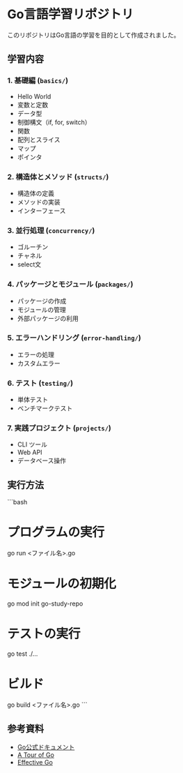 # Go言語学習リポジトリ

このリポジトリはGo言語の学習を目的として作成されました。

## 学習内容

### 1. 基礎編 (`basics/`)
- Hello World
- 変数と定数
- データ型
- 制御構文（if, for, switch）
- 関数
- 配列とスライス
- マップ
- ポインタ

### 2. 構造体とメソッド (`structs/`)
- 構造体の定義
- メソッドの実装
- インターフェース

### 3. 並行処理 (`concurrency/`)
- ゴルーチン
- チャネル
- select文

### 4. パッケージとモジュール (`packages/`)
- パッケージの作成
- モジュールの管理
- 外部パッケージの利用

### 5. エラーハンドリング (`error-handling/`)
- エラーの処理
- カスタムエラー

### 6. テスト (`testing/`)
- 単体テスト
- ベンチマークテスト

### 7. 実践プロジェクト (`projects/`)
- CLI ツール
- Web API
- データベース操作

## 実行方法

\`\`\`bash
# プログラムの実行
go run <ファイル名>.go

# モジュールの初期化
go mod init go-study-repo

# テストの実行
go test ./...

# ビルド
go build <ファイル名>.go
\`\`\`

## 参考資料

- [Go公式ドキュメント](https://golang.org/doc/)
- [A Tour of Go](https://tour.golang.org/)
- [Effective Go](https://golang.org/doc/effective_go.html)
